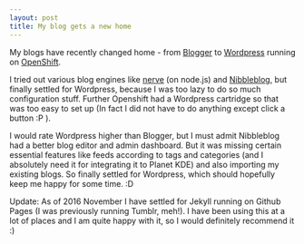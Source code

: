 ```yaml
---
layout: post
title: My blog gets a new home
---
```


My blogs have recently changed home - from [Blogger](https://blogger.com) to [Wordpress](https://wordpress.com) running on [OpenShift](https://openshift.com).

I tried out various blog engines like [nerve](https://github.com/joehewitt/nerve) (on node.js) and [Nibbleblog](http://www.nibbleblog.com/), but finally settled for Wordpress, because I was too lazy to do so much configuration stuff. Further Openshift had a Wordpress cartridge so that was too easy to set up (In fact I did not have to do anything except click a button :P ).

I would rate Wordpress higher than Blogger, but I must admit Nibbleblog had a better blog editor and admin dashboard. But it was missing certain essential features like feeds according to tags and categories (and I absolutely need it for integrating it to Planet KDE) and also importing my existing blogs. So finally settled for Wordpress, which should hopefully keep me happy for some time. :D

Update: As of 2016 November I have settled for Jekyll running on Github Pages (I was previously running Tumblr, meh!). I have been using this at a lot of places and I am quite happy with it, so I would definitely recommend it :)

